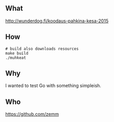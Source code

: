 
What
----
http://wunderdog.fi/koodaus-pahkina-kesa-2015

How
---
```
# build also downloads resources
make build
./muhkeat
```

Why
---
I wanted to test Go with something simpleish.

Who
---
https://github.com/zemm
